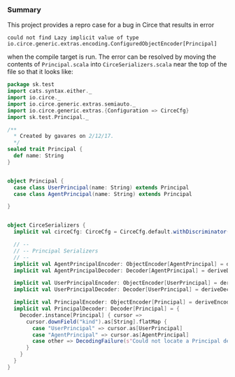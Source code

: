 ### Summary

This project provides a repro case for a bug in Circe that results in error 
```
could not find Lazy implicit value of type io.circe.generic.extras.encoding.ConfiguredObjectEncoder[Principal]
```

when the compile target is run. The error can be resolved by moving the contents of `Principal.scala` into
`CirceSerializers.scala` near the top of the file so that it looks like: 

```scala
package sk.test
import cats.syntax.either._
import io.circe._
import io.circe.generic.extras.semiauto._
import io.circe.generic.extras.{Configuration => CirceCfg}
import sk.test.Principal._

/**
  * Created by gavares on 2/12/17.
  */
sealed trait Principal {
  def name: String
}


object Principal {
  case class UserPrincipal(name: String) extends Principal
  case class AgentPrincipal(name: String) extends Principal

}


object CirceSerializers {
  implicit val circeCfg: CirceCfg = CirceCfg.default.withDiscriminator("kind")

  // --
  // -- Principal Serializers
  // --
  implicit val AgentPrincipalEncoder: ObjectEncoder[AgentPrincipal] = deriveEncoder[AgentPrincipal]
  implicit val AgentPrincipalDecoder: Decoder[AgentPrincipal] = deriveDecoder[AgentPrincipal]

  implicit val UserPrincipalEncoder: ObjectEncoder[UserPrincipal] = deriveEncoder[UserPrincipal]
  implicit val UserPrincipalDecoder: Decoder[UserPrincipal] = deriveDecoder[UserPrincipal]

  implicit val PrincipalEncoder: ObjectEncoder[Principal] = deriveEncoder[Principal]
  implicit val PrincipalDecoder: Decoder[Principal] = {
    Decoder.instance[Principal] { cursor =>
      cursor.downField("kind").as[String].flatMap {
        case "UserPrincipal" => cursor.as[UserPrincipal]
        case "AgentPrincipal" => cursor.as[AgentPrincipal]
        case other => DecodingFailure(s"Could not locate a Principal decoder for json with `kind` value '$other'", Nil).asLeft
      }
    }
  }
}
```
